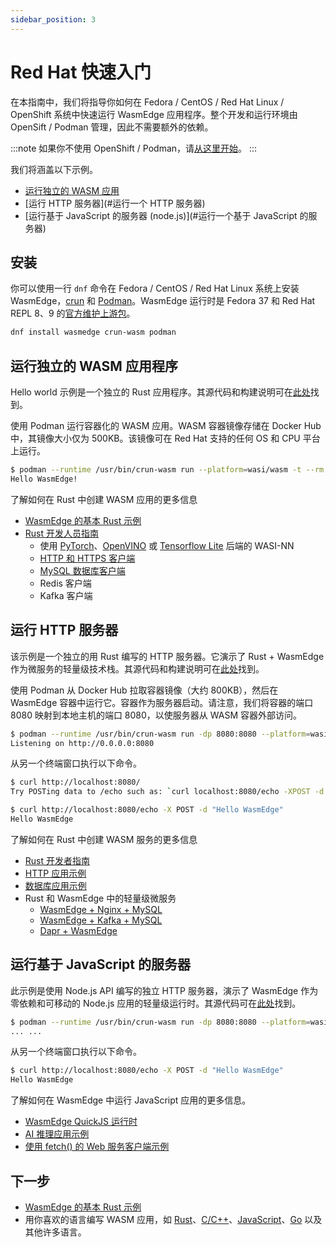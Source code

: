 ```yaml
---
sidebar_position: 3
---
```


# Red Hat 快速入门

在本指南中，我们将指导你如何在 Fedora / CentOS / Red Hat Linux / OpenShift 系统中快速运行 WasmEdge 应用程序。整个开发和运行环境由 OpenSift / Podman 管理，因此不需要额外的依赖。

<!-- prettier-ignore -->
:::note
如果你不使用 OpenShift / Podman，请[从这里开始](quick_start.md)。
:::

我们将涵盖以下示例。

- [运行独立的 WASM 应用](#运行独立的-wasm-应用)
- [运行 HTTP 服务器](#运行一个 HTTP 服务器)
- [运行基于 JavaScript 的服务器 (node.js)](#运行一个基于 JavaScript 的服务器)

## 安装

你可以使用一行 `dnf` 命令在 Fedora / CentOS / Red Hat Linux 系统上安装 WasmEdge，[crun](https://github.com/containers/crun) 和 [Podman](https://www.redhat.com/en/topics/containers/what-is-podman)。WasmEdge 运行时是 Fedora 37 和 Red Hat REPL 8、9 的[官方维护上游包](https://packages.fedoraproject.org/pkgs/wasmedge/wasmedge/index.html)。

```bash
dnf install wasmedge crun-wasm podman
```

## 运行独立的 WASM 应用程序

Hello world 示例是一个独立的 Rust 应用程序。其源代码和构建说明可在[此处](https://github.com/second-state/rust-examples/tree/main/hello)找到。

使用 Podman 运行容器化的 WASM 应用。WASM 容器镜像存储在 Docker Hub 中，其镜像大小仅为 500KB。该镜像可在 Red Hat 支持的任何 OS 和 CPU 平台上运行。

```bash
$ podman --runtime /usr/bin/crun-wasm run --platform=wasi/wasm -t --rm docker.io/secondstate/rust-example-hello:latest
Hello WasmEdge!
```

了解如何在 Rust 中创建 WASM 应用的更多信息

- [WasmEdge 的基本 Rust 示例](https://github.com/second-state/rust-examples)
- [Rust 开发人员指南](/category/develop-wasm-apps-in-rust)
  - 使用 [PyTorch](../../develop/rust/wasinn/pytorch.md)、[OpenVINO](../../develop/rust/wasinn/openvino.md) 或 [Tensorflow Lite](../../develop/rust/wasinn/tensorflow_lite.md) 后端的 WASI-NN
  - [HTTP 和 HTTPS 客户端](../../develop/rust/http_service/client.md)
  - [MySQL 数据库客户端](../../develop/rust/database/my_sql_driver.md)
  - Redis 客户端
  - Kafka 客户端

## 运行 HTTP 服务器

该示例是一个独立的用 Rust 编写的 HTTP 服务器。它演示了 Rust + WasmEdge 作为微服务的轻量级技术栈。其源代码和构建说明可在[此处](https://github.com/second-state/rust-examples/tree/main/server)找到。

使用 Podman 从 Docker Hub 拉取容器镜像（大约 800KB），然后在 WasmEdge 容器中运行它。容器作为服务器启动。请注意，我们将容器的端口 8080 映射到本地主机的端口 8080，以使服务器从 WASM 容器外部访问。

```bash
$ podman --runtime /usr/bin/crun-wasm run -dp 8080:8080 --platform=wasi/wasm -t --rm docker.io/secondstate/rust-example-server:latest
Listening on http://0.0.0.0:8080
```

从另一个终端窗口执行以下命令。

```bash
$ curl http://localhost:8080/
Try POSTing data to /echo such as: `curl localhost:8080/echo -XPOST -d 'hello world'`

$ curl http://localhost:8080/echo -X POST -d "Hello WasmEdge"
Hello WasmEdge
```

了解如何在 Rust 中创建 WASM 服务的更多信息

- [Rust 开发者指南](/category/develop-wasm-apps-in-rust)
- [HTTP 应用示例](https://github.com/WasmEdge/wasmedge_hyper_demo)
- [数据库应用示例](https://github.com/WasmEdge/wasmedge-db-examples)
- Rust 和 WasmEdge 中的轻量级微服务
  - [WasmEdge + Nginx + MySQL](https://github.com/second-state/microservice-rust-mysql)
  - [WasmEdge + Kafka + MySQL](https://github.com/docker/awesome-compose/tree/master/wasmedge-kafka-mysql)
  - [Dapr + WasmEdge](https://github.com/second-state/dapr-wasm)

## 运行基于 JavaScript 的服务器

此示例是使用 Node.js API 编写的独立 HTTP 服务器，演示了 WasmEdge 作为零依赖和可移动的 Node.js 应用的轻量级运行时。其源代码可在[此处](https://github.com/second-state/wasmedge-quickjs/tree/main/example_js/docker_wasm/server)找到。

```bash
$ podman --runtime /usr/bin/crun-wasm run -dp 8080:8080 --platform=wasi/wasm -t --rm docker.io/secondstate/node-example-server:latest
... ...
```

从另一个终端窗口执行以下命令。

```bash
$ curl http://localhost:8080/echo -X POST -d "Hello WasmEdge"
Hello WasmEdge
```

了解如何在 WasmEdge 中运行 JavaScript 应用的更多信息。

- [WasmEdge QuickJS 运行时](https://github.com/second-state/wasmedge-quickjs)
- [AI 推理应用示例](https://github.com/second-state/wasmedge-quickjs/tree/main/example_js/tensorflow_lite_demo)
- [使用 fetch() 的 Web 服务客户端示例](https://github.com/second-state/wasmedge-quickjs/blob/main/example_js/wasi_http_fetch.js)

## 下一步

- [WasmEdge 的基本 Rust 示例](https://github.com/second-state/rust-examples)
- 用你喜欢的语言编写 WASM 应用，如 [Rust](/category/develop-wasm-apps-in-rust)、[C/C++](/category/develop-wasm-apps-in-cc)、[JavaScript](/category/develop-wasm-apps-in-javascript)、[Go](/category/develop-wasm-apps-in-go) 以及其他许多语言。
